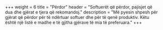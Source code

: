 +++
weight = 6
title = "Përdor"
header = "Softuerët që përdor, pajisjet që dua dhe gjërat e tjera që rekomandoj."
description = "Më pyesin shpesh për gjërat që përdor për të ndërtuar softuer dhe për të qenë produktiv. Këtu është një listë e madhe e të gjitha gjërave të mia të preferuara."
+++
